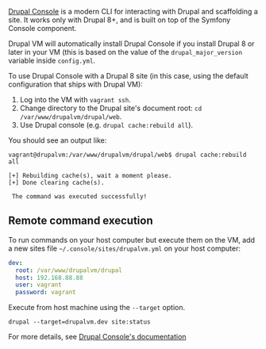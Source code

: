 [Drupal Console](https://drupalconsole.com/) is a modern CLI for interacting with Drupal and scaffolding a site. It works only with Drupal 8+, and is built on top of the Symfony Console component.

Drupal VM will automatically install Drupal Console if you install Drupal 8 or later in your VM (this is based on the value of the `drupal_major_version` variable inside `config.yml`.

To use Drupal Console with a Drupal 8 site (in this case, using the default configuration that ships with Drupal VM):

  1. Log into the VM with `vagrant ssh`.
  2. Change directory to the Drupal site's document root: `cd /var/www/drupalvm/drupal/web`.
  3. Use Drupal console (e.g. `drupal cache:rebuild all`).

You should see an output like:

```
vagrant@drupalvm:/var/www/drupalvm/drupal/web$ drupal cache:rebuild all

[+] Rebuilding cache(s), wait a moment please.
[+] Done clearing cache(s).

 The command was executed successfully!
```

## Remote command execution

To run commands on your host computer but execute them on the VM, add a new sites file `~/.console/sites/drupalvm.yml` on your host computer:

```yaml
dev:
  root: /var/www/drupalvm/drupal
  host: 192.168.88.88
  user: vagrant
  password: vagrant
```

Execute from host machine using the `--target` option.

    drupal --target=drupalvm.dev site:status

For more details, see [Drupal Console's documentation](https://hechoendrupal.gitbooks.io/drupal-console/content/en/using/how-to-use-drupal-console-in-a-remote-installation.html)
